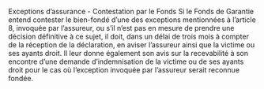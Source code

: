 Exceptions d’assurance - Contestation par le Fonds
Si le Fonds de Garantie entend contester le bien-fondé d’une des exceptions mentionnées à l’article 8, invoquée par l’assureur, ou s’il n’est pas en mesure de prendre une décision définitive à ce sujet, il doit, dans un délai de trois mois à compter de la réception de la déclaration, en aviser l’assureur ainsi que la victime ou ses ayants droit. Il leur donne également son avis sur la recevabilité à son encontre d’une demande d’indemnisation de la victime ou de ses ayants droit pour le cas où l’exception invoquée par l’assureur serait reconnue fondée.